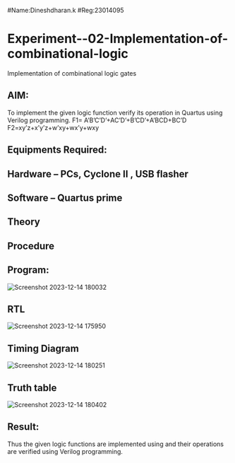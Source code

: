 #Name:Dineshdharan.k
#Reg:23014095

# Experiment--02-Implementation-of-combinational-logic
Implementation of combinational logic gates
 
## AIM:
To implement the given logic function verify its operation in Quartus using Verilog programming.
 F1= A’B’C’D’+AC’D’+B’CD’+A’BCD+BC’D
F2=xy’z+x’y’z+w’xy+wx’y+wxy
 
 
 
## Equipments Required:
## Hardware – PCs, Cyclone II , USB flasher
## Software – Quartus prime


## Theory
## Procedure


## Program:

![Screenshot 2023-12-14 180032](https://github.com/dineshdharank/Experiment--02-Implementation-of-combinational-logic-/assets/145980096/7c5983b9-e241-42a0-a5e1-5804ceb0eb4f)

## RTL

![Screenshot 2023-12-14 175950](https://github.com/dineshdharank/Experiment--02-Implementation-of-combinational-logic-/assets/145980096/2cbe0045-742a-4ae8-9116-aad08853c643)


## Timing Diagram

![Screenshot 2023-12-14 180251](https://github.com/dineshdharank/Experiment--02-Implementation-of-combinational-logic-/assets/145980096/a396c1f6-dcf3-4643-b812-4037dff54257)


## Truth table

![Screenshot 2023-12-14 180402](https://github.com/dineshdharank/Experiment--02-Implementation-of-combinational-logic-/assets/145980096/c918dc35-fe54-44d2-a46a-34cb932f7461)

## Result:
Thus the given logic functions are implemented using  and their operations are verified using Verilog programming.

